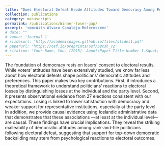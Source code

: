 ```yaml
---
title: "Does Electoral Defeat Erode Attitudes Toward Democracy Among Politicians? Evidence From a Comparative Analysis and an RDD"
collection: publications
category: manuscripts
permalink: /publications/Winner-loser-gap/
excerpt: '<em>With Álvaro Canalejo-Molero</em>'
# date: ""
# venue: 'Journal 1'
# slidesurl: 'http://academicpages.github.io/files/slides1.pdf'
# paperurl: 'https://osf.io/preprints/osf/58csh_v2'
# citation: 'Your Name, You. (2015). &quot;Paper Title Number 1.&quot; <i>Journal 1</i>. 1(1).'
---
```


The foundation of democracy rests on losers’ consent to electoral results. While voters’ attitudes have been
extensively studied, we know far less about how electoral defeats shape politicians’ democratic attitudes and
preferences. This paper makes two key contributions. First, it introduces a theoretical framework to understand
politicians’ reactions to electoral losses by distinguishing losses at the individual and the party level. Second, it
presents observational evidence from 27 elections consistent with our expectations. Losing is linked to lower
satisfaction with democracy and weaker support for representative institutions, especially at the party level. In
addition, we provide causal evidence using Icelandic administrative data that demonstrates that these associations
—at least at the individual level— are causal. These findings have crucial implications. They reveal the striking
malleability of democratic attitudes among rank-and-file politicians following electoral defeat, suggesting that
support for top-down democratic backsliding may stem from psychological reactions to electoral outcomes. 
